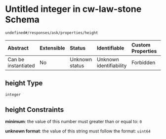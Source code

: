 # Untitled integer in cw-law-stone Schema

```txt
undefined#/responses/ask/properties/height
```



| Abstract            | Extensible | Status         | Identifiable            | Custom Properties | Additional Properties | Access Restrictions | Defined In                                                             |
| :------------------ | :--------- | :------------- | :---------------------- | :---------------- | :-------------------- | :------------------ | :--------------------------------------------------------------------- |
| Can be instantiated | No         | Unknown status | Unknown identifiability | Forbidden         | Allowed               | none                | [cw-law-stone.json\*](schema/cw-law-stone.json "open original schema") |

## height Type

`integer`

## height Constraints

**minimum**: the value of this number must greater than or equal to: `0`

**unknown format**: the value of this string must follow the format: `uint64`
